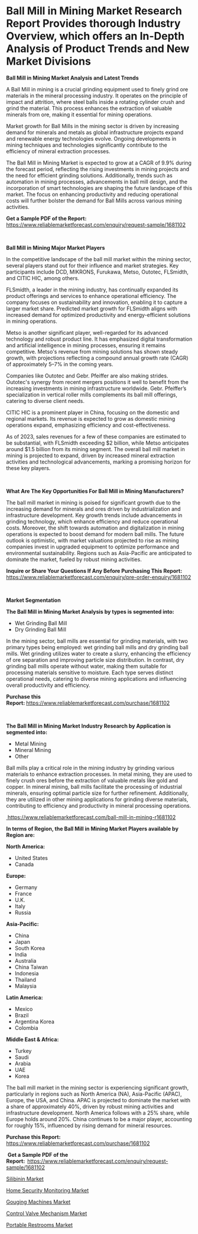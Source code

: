 <p><h1>Ball Mill in Mining Market Research Report Provides thorough Industry Overview, which offers an In-Depth Analysis of Product Trends and New Market Divisions</h1></p><p><strong>Ball Mill in Mining Market Analysis and Latest Trends</strong></p>
<p><p>A Ball Mill in mining is a crucial grinding equipment used to finely grind ore materials in the mineral processing industry. It operates on the principle of impact and attrition, where steel balls inside a rotating cylinder crush and grind the material. This process enhances the extraction of valuable minerals from ore, making it essential for mining operations.</p><p>Market growth for Ball Mills in the mining sector is driven by increasing demand for minerals and metals as global infrastructure projects expand and renewable energy technologies evolve. Ongoing developments in mining techniques and technologies significantly contribute to the efficiency of mineral extraction processes.</p><p>The Ball Mill in Mining Market is expected to grow at a CAGR of 9.9% during the forecast period, reflecting the rising investments in mining projects and the need for efficient grinding solutions. Additionally, trends such as automation in mining processes, advancements in ball mill design, and the incorporation of smart technologies are shaping the future landscape of this market. The focus on enhancing productivity and reducing operational costs will further bolster the demand for Ball Mills across various mining activities.</p></p>
<p><strong>Get a Sample PDF of the Report:&nbsp;</strong> <a href="https://www.reliablemarketforecast.com/enquiry/request-sample/1681102?utm_campaign=1674&utm_medium=2&utm_source=Github&utm_content=ia&utm_term=16122024&utm_id=ball-mill-in-mining">https://www.reliablemarketforecast.com/enquiry/request-sample/1681102</a></p>
<p>&nbsp;</p>
<p><strong>Ball Mill in Mining Major Market Players</strong></p>
<p><p>In the competitive landscape of the ball mill market within the mining sector, several players stand out for their influence and market strategies. Key participants include DCD, MIKRONS, Furukawa, Metso, Outotec, FLSmidth, and CITIC HIC, among others.</p><p>FLSmidth, a leader in the mining industry, has continually expanded its product offerings and services to enhance operational efficiency. The company focuses on sustainability and innovation, enabling it to capture a larger market share. Predicted market growth for FLSmidth aligns with increased demand for optimized productivity and energy-efficient solutions in mining operations.</p><p>Metso is another significant player, well-regarded for its advanced technology and robust product line. It has emphasized digital transformation and artificial intelligence in mining processes, ensuring it remains competitive. Metso's revenue from mining solutions has shown steady growth, with projections reflecting a compound annual growth rate (CAGR) of approximately 5–7% in the coming years.</p><p>Companies like Outotec and Gebr. Pfeiffer are also making strides. Outotec's synergy from recent mergers positions it well to benefit from the increasing investments in mining infrastructure worldwide. Gebr. Pfeiffer’s specialization in vertical roller mills complements its ball mill offerings, catering to diverse client needs.</p><p>CITIC HIC is a prominent player in China, focusing on the domestic and regional markets. Its revenue is expected to grow as domestic mining operations expand, emphasizing efficiency and cost-effectiveness.</p><p>As of 2023, sales revenues for a few of these companies are estimated to be substantial, with FLSmidth exceeding $2 billion, while Metso anticipates around $1.5 billion from its mining segment. The overall ball mill market in mining is projected to expand, driven by increased mineral extraction activities and technological advancements, marking a promising horizon for these key players.</p></p>
<p>&nbsp;</p>
<p><strong>What Are The Key Opportunities For Ball Mill in Mining Manufacturers?</strong></p>
<p><p>The ball mill market in mining is poised for significant growth due to the increasing demand for minerals and ores driven by industrialization and infrastructure development. Key growth trends include advancements in grinding technology, which enhance efficiency and reduce operational costs. Moreover, the shift towards automation and digitalization in mining operations is expected to boost demand for modern ball mills. The future outlook is optimistic, with market valuations projected to rise as mining companies invest in upgraded equipment to optimize performance and environmental sustainability. Regions such as Asia-Pacific are anticipated to dominate the market, fueled by robust mining activities.</p></p>
<p><strong>Inquire or Share Your Questions If Any Before Purchasing This Report:</strong> <a href="https://www.reliablemarketforecast.com/enquiry/pre-order-enquiry/1681102?utm_campaign=1674&utm_medium=2&utm_source=Github&utm_content=ia&utm_term=16122024&utm_id=ball-mill-in-mining">https://www.reliablemarketforecast.com/enquiry/pre-order-enquiry/1681102</a></p>
<p>&nbsp;</p>
<p><strong>Market Segmentation</strong></p>
<p><strong>The Ball Mill in Mining Market Analysis by types is segmented into:</strong></p>
<p><ul><li>Wet Grinding Ball Mill</li><li>Dry Grinding Ball Mill</li></ul></p>
<p><p>In the mining sector, ball mills are essential for grinding materials, with two primary types being employed: wet grinding ball mills and dry grinding ball mills. Wet grinding utilizes water to create a slurry, enhancing the efficiency of ore separation and improving particle size distribution. In contrast, dry grinding ball mills operate without water, making them suitable for processing materials sensitive to moisture. Each type serves distinct operational needs, catering to diverse mining applications and influencing overall productivity and efficiency.</p></p>
<p><strong>Purchase this Report:&nbsp;</strong><a href="https://www.reliablemarketforecast.com/purchase/1681102?utm_campaign=1674&utm_medium=2&utm_source=Github&utm_content=ia&utm_term=16122024&utm_id=ball-mill-in-mining">https://www.reliablemarketforecast.com/purchase/1681102</a></p>
<p>&nbsp;</p>
<p><strong>The Ball Mill in Mining Market Industry Research by Application is segmented into:</strong></p>
<p><ul><li>Metal Mining</li><li>Mineral Mining</li><li>Other</li></ul></p>
<p><p>Ball mills play a critical role in the mining industry by grinding various materials to enhance extraction processes. In metal mining, they are used to finely crush ores before the extraction of valuable metals like gold and copper. In mineral mining, ball mills facilitate the processing of industrial minerals, ensuring optimal particle size for further refinement. Additionally, they are utilized in other mining applications for grinding diverse materials, contributing to efficiency and productivity in mineral processing operations.</p></p>
<p><a href="https://www.reliablemarketforecast.com/ball-mill-in-mining-r1681102?utm_campaign=1674&utm_medium=2&utm_source=Github&utm_content=ia&utm_term=16122024&utm_id=ball-mill-in-mining">&nbsp;https://www.reliablemarketforecast.com/ball-mill-in-mining-r1681102</a></p>
<p><strong>In terms of Region, the Ball Mill in Mining Market Players available by Region are:</strong></p>
<p>
    <p> <strong> North America: </strong>
        <ul>
            <li>United States</li>
            <li>Canada</li>
        </ul>
        </p> 
    <p> <strong> Europe: </strong>
        <ul>
            <li>Germany</li>
            <li>France</li>
            <li>U.K.</li>
            <li>Italy</li>
            <li>Russia</li>
        </ul>
        </p> 
    <p> <strong> Asia-Pacific: </strong>
        <ul>
            <li>China</li>
            <li>Japan</li>
            <li>South Korea</li>
            <li>India</li>
            <li>Australia</li>
            <li>China Taiwan</li>
            <li>Indonesia</li>
            <li>Thailand</li>
            <li>Malaysia</li>
        </ul>
        </p> 
    <p> <strong> Latin America: </strong>
        <ul>
            <li>Mexico</li>
            <li>Brazil</li>
            <li>Argentina Korea</li>
            <li>Colombia</li>
        </ul>
        </p> 
    <p> <strong> Middle East & Africa: </strong>
        <ul>
            <li>Turkey</li>
            <li>Saudi</li>
            <li>Arabia</li>
            <li>UAE</li>
            <li>Korea</li>
        </ul>
    </p>
    </p>
<p><p>The ball mill market in the mining sector is experiencing significant growth, particularly in regions such as North America (NA), Asia-Pacific (APAC), Europe, the USA, and China. APAC is projected to dominate the market with a share of approximately 40%, driven by robust mining activities and infrastructure development. North America follows with a 25% share, while Europe holds around 20%. China continues to be a major player, accounting for roughly 15%, influenced by rising demand for mineral resources.</p></p>
<p><strong>Purchase this Report: </strong><a href="https://www.reliablemarketforecast.com/purchase/1681102?utm_campaign=1674&utm_medium=2&utm_source=Github&utm_content=ia&utm_term=16122024&utm_id=ball-mill-in-mining">https://www.reliablemarketforecast.com/purchase/1681102</a></p>
<p>&nbsp;<strong>Get a Sample PDF of the Report:&nbsp;&nbsp;</strong><a href="https://www.reliablemarketforecast.com/enquiry/request-sample/1681102?utm_campaign=1674&utm_medium=2&utm_source=Github&utm_content=ia&utm_term=16122024&utm_id=ball-mill-in-mining">https://www.reliablemarketforecast.com/enquiry/request-sample/1681102</a></p>
<p><strong></strong></p>
<p><p><a href="https://www.linkedin.com/pulse/silibinin-market-trends-assessmentthe-markets-present-industry-cvpyf?utm_campaign=1674&utm_medium=2&utm_source=Github&utm_content=ia&utm_term=16122024&utm_id=ball-mill-in-mining">Silibinin Market</a></p><p><a href="https://www.linkedin.com/pulse/home-security-monitoring-market-challenges-forecasts-ch9ge?utm_campaign=1674&utm_medium=2&utm_source=Github&utm_content=ia&utm_term=16122024&utm_id=ball-mill-in-mining">Home Security Monitoring Market</a></p><p><a href="https://github.com/willjis/Market-Research-Report-List-1/blob/main/gouging-machines-market.md?utm_campaign=1674&utm_medium=2&utm_source=Github&utm_content=ia&utm_term=16122024&utm_id=ball-mill-in-mining">Gouging Machines Market</a></p><p><a href="https://www.linkedin.com/pulse/evaluating-current-future-growth-potential-control-valve-xyn7e?utm_campaign=1674&utm_medium=2&utm_source=Github&utm_content=ia&utm_term=16122024&utm_id=ball-mill-in-mining">Control Valve Mechanism Market</a></p><p><a href="https://www.linkedin.com/pulse/portable-restrooms-market-sizeshare-recent-development-sales-pricesforecasted-q5vhe?utm_campaign=1674&utm_medium=2&utm_source=Github&utm_content=ia&utm_term=16122024&utm_id=ball-mill-in-mining">Portable Restrooms Market</a></p></p>